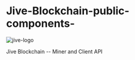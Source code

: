 # Jive-Blockchain-public-components-
![jive-logo](http://ceres-ai.com:6765/static/jive-logo.jpg)

Jive Blockchain -- Miner and Client API
